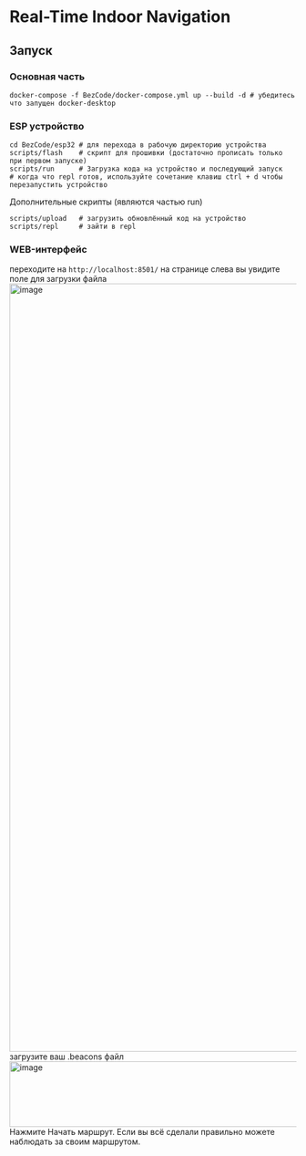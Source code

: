 # Real-Time Indoor Navigation
## Запуск
### Основная часть
```
docker-compose -f BezCode/docker-compose.yml up --build -d # убедитесь что запущен docker-desktop
```
### ESP устройство
```
cd BezCode/esp32 # для перехода в рабочую директорию устройства
scripts/flash    # скрипт для прошивки (достаточно прописать только при первом запуске)
scripts/run      # Загрузка кода на устройство и последующий запуск
# когда что repl готов, используйте сочетание клавиш ctrl + d чтобы перезапустить устройство
```
Дополнительные скрипты (являются частью run)
```
scripts/upload   # загрузить обновлённый код на устройство
scripts/repl     # зайти в repl
```
### WEB-интерфейс
переходите на ```http://localhost:8501/```
на странице слева вы увидите поле для загрузки файла
<img width="2398" height="1347" alt="image" src="https://github.com/user-attachments/assets/6c7727e2-1ab4-4c0e-a2ec-dc3f507c0520" />
загрузите ваш .beacons файл
<img width="1073" height="115" alt="image" src="https://github.com/user-attachments/assets/aaa5b027-8bd8-4d31-88ca-0141eb2c9cbc" />
Нажмите Начать маршрут.
Если вы всё сделали правильно можете наблюдать за своим маршрутом.

